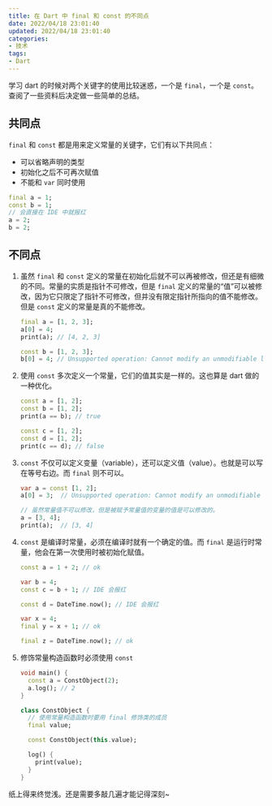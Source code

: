 ```yaml
---
title: 在 Dart 中 final 和 const 的不同点
date: 2022/04/18 23:01:40
updated: 2022/04/18 23:01:40
categories:
- 技术
tags:
- Dart
---
```

学习 dart 的时候对两个关键字的使用比较迷惑，一个是 `final`，一个是 `const`。查阅了一些资料后决定做一些简单的总结。

## 共同点

 `final` 和 `const` 都是用来定义常量的关键字，它们有以下共同点：

- 可以省略声明的类型
- 初始化之后不可再次赋值
- 不能和 `var` 同时使用

```dart
final a = 1;
const b = 1;
// 会直接在 IDE 中就报红
a = 2; 
b = 2;
```



## 不同点

1. 虽然 `final` 和 `const` 定义的常量在初始化后就不可以再被修改，但还是有细微的不同。常量的实质是指针不可修改，但是 `final` 定义的常量的“值”可以被修改，因为它只限定了指针不可修改，但并没有限定指针所指向的值不能修改。但是 `const` 定义的常量是真的不能修改。

   ```dart
   final a = [1, 2, 3];
   a[0] = 4;
   print(a); // [4, 2, 3]
   
   const b = [1, 2, 3];
   b[0] = 4; // Unsupported operation: Cannot modify an unmodifiable list
   ```

2. 使用 `const` 多次定义一个常量，它们的值其实是一样的。这也算是 dart 做的一种优化。

   ```dart
   const a = [1, 2];
   const b = [1, 2];
   print(a == b); // true
   
   const c = [1, 2];
   const d = [1, 2];
   print(c == d); // false
   ```

3. `const` 不仅可以定义变量（variable），还可以定义值（value）。也就是可以写在等号右边。而 `final` 则不可以。

   ```dart
   var a = const [1, 2];
   a[0] = 3;  // Unsupported operation: Cannot modify an unmodifiable list
   
   // 虽然常量值不可以修改，但是被赋予常量值的变量的值是可以修改的。
   a = [3, 4];
   print(a);  // [3, 4]
   ```

4. `const` 是编译时常量，必须在编译时就有一个确定的值。而 `final` 是运行时常量，他会在第一次使用时被初始化赋值。

   ```dart
   const a = 1 + 2; // ok
   
   var b = 4;
   const c = b + 1; // IDE 会报红
   
   const d = DateTime.now(); // IDE 会报红
   
   var x = 4;
   final y = x + 1; // ok
   
   final z = DateTime.now(); // ok
   ```

5. 修饰常量构造函数时必须使用 `const`

   ```dart
   void main() {
     const a = ConstObject(2);
     a.log(); // 2
   }
   
   class ConstObject {
     // 使用常量构造函数时要用 final 修饰类的成员
     final value;
   
     const ConstObject(this.value);
   
     log() {
       print(value);
     }
   }
   ```



纸上得来终觉浅。还是需要多敲几遍才能记得深刻~
